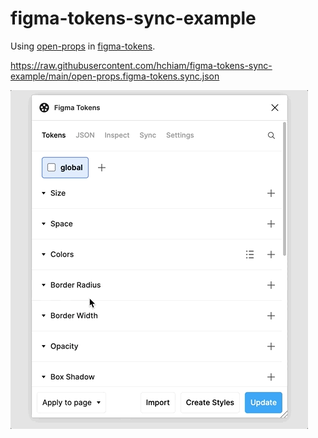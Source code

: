# figma-tokens-sync-example

Using [open-props](https://github.com/argyleink/open-props) in [figma-tokens](https://github.com/six7/figma-tokens).

https://raw.githubusercontent.com/hchiam/figma-tokens-sync-example/main/open-props.figma-tokens.sync.json

![setup](setup.gif)
